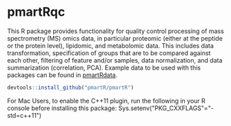 # pmartRqc

This R package provides functionality for quality control processing of mass spectrometry (MS) omics data, in particular proteomic (either at the peptide or the protein level), lipidomic, and metabolomic data. This includes data transformation, specification of groups that are to be compared against each other, filtering of feature and/or samples, data normalization, and data summarization (correlation, PCA). Example data to be used with this packages can be found in [pmartRdata](https://github.com/pmartR/pmartRdata).


``` r
devtools::install_github("pmartR/pmartR")
```

For Mac Users, to enable the C++11 plugin, run the following in your R console before installing this package:
Sys.setenv("PKG_CXXFLAGS"="-std=c++11")
 
